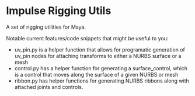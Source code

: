 # Impulse Rigging Utils
A set of rigging utilities for Maya.

Notable current features/code snippets that might be useful to you:
- uv_pin.py is a helper function that allows for programatic generation of uv_pin nodes for attaching transforms to either a NURBS surface or a mesh
- control.py has a helper function for generating a surface_control, which is a control that moves along the surface of a given NURBS or mesh
- ribbon.py has helper functions for generating NURBS ribbons along with attached joints and controls.
